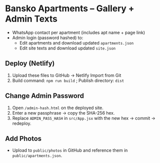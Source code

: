 # Bansko Apartments – Gallery + Admin Texts
- WhatsApp contact per apartment (includes apt name + page link)
- Admin login (password hashed) to:
  - Edit apartments and download updated `apartments.json`
  - Edit site texts and download updated `site.json`

## Deploy (Netlify)
1. Upload these files to GitHub → Netlify Import from Git
2. Build command: `npm run build` ; Publish directory: `dist`

## Change Admin Password
1. Open `/admin-hash.html` on the deployed site.
2. Enter a new passphrase → copy the SHA-256 hex.
3. Replace `ADMIN_PASS_HASH` in `src/App.jsx` with the new hex → commit → redeploy.

## Add Photos
- Upload to `public/photos` in GitHub and reference them in `public/apartments.json`.

